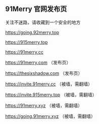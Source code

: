 ## 91Merry 官网发布页

关注不迷路，请收藏到一个安全的地方

https://going.92merry.top

https://915merry.top


https://91merry.cc


https://91merry.com （发布页）

https://thesixshadow.com （发布页）



https://invite.91merry.cc （被墙，需翻墙）

https://invite.915merry.top （被墙，需翻墙）

https://91merry.xyz （被墙，需翻墙）

https://going.91merry.xyz （被墙，需翻墙）
